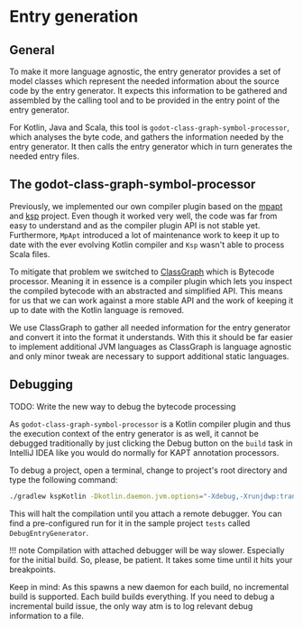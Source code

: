 # Entry generation

## General

To make it more language agnostic, the entry generator provides a set of model classes which represent the needed information about the source code by the entry generator.
It expects this information to be gathered and assembled by the calling tool and to be provided in the entry point of the entry generator.

For Kotlin, Java and Scala, this tool is `godot-class-graph-symbol-processor`, which analyses the byte code, and gathers the information needed by the entry generator.
It then calls the entry generator which in turn generates the needed entry files.

## The godot-class-graph-symbol-processor

Previously, we implemented our own compiler plugin based on the [mpapt](https://github.com/Foso/MpApt) and [ksp](https://github.com/google/ksp) project.
Even though it worked very well, the code was far from easy to understand and as the compiler plugin API is not stable yet.
Furthermore, `MpApt` introduced a lot of maintenance work to keep it up to date with the ever evolving Kotlin compiler and `Ksp` wasn't able to process Scala files.

To mitigate that problem we switched to [ClassGraph](https://github.com/classgraph/classgraph) which is Bytecode processor.
Meaning it in essence is a compiler plugin which lets you inspect the compiled bytecode with an abstracted and simplified API.
This means for us that we can work against a more stable API and the work of keeping it up to date with the Kotlin language is removed.

We use ClassGraph to gather all needed information for the entry generator and convert it into the format it understands.
With this it should be far easier to implement additional JVM languages as ClassGraph is language agnostic and only minor tweak are necessary to support additional static languages.

## Debugging

TODO: Write the new way to debug the bytecode processing

As `godot-class-graph-symbol-processor` is a Kotlin compiler plugin and thus the execution context of the entry generator is as well,
it cannot be debugged traditionally by just clicking the Debug button on the `build` task in IntelliJ IDEA like you would do normally for KAPT annotation processors.

To debug a project, open a terminal, change to project's root directory and type the following command:

```bash
./gradlew kspKotlin -Dkotlin.daemon.jvm.options="-Xdebug,-Xrunjdwp:transport=dt_socket\,address=8765\,server=y\,suspend=y"
```

This will halt the compilation until you attach a remote debugger. You can find a pre-configured run for it in the sample project `tests` called `DebugEntryGenerator`.

!!! note
    Compilation with attached debugger will be way slower. Especially for the initial build. So, please, be patient. It takes some time until it hits your breakpoints.

Keep in mind: As this spawns a new daemon for each build, no incremental build is supported. Each build builds everything. If you need to debug a incremental build issue, the only way atm is to log relevant debug information to a file.
